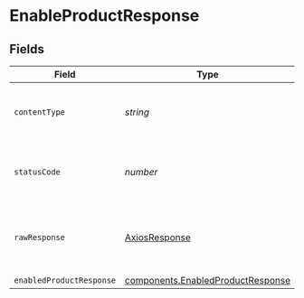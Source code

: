 # EnableProductResponse


## Fields

| Field                                                                                         | Type                                                                                          | Required                                                                                      | Description                                                                                   |
| --------------------------------------------------------------------------------------------- | --------------------------------------------------------------------------------------------- | --------------------------------------------------------------------------------------------- | --------------------------------------------------------------------------------------------- |
| `contentType`                                                                                 | *string*                                                                                      | :heavy_check_mark:                                                                            | HTTP response content type for this operation                                                 |
| `statusCode`                                                                                  | *number*                                                                                      | :heavy_check_mark:                                                                            | HTTP response status code for this operation                                                  |
| `rawResponse`                                                                                 | [AxiosResponse](https://axios-http.com/docs/res_schema)                                       | :heavy_check_mark:                                                                            | Raw HTTP response; suitable for custom response parsing                                       |
| `enabledProductResponse`                                                                      | [components.EnabledProductResponse](../../../sdk/models/components/enabledproductresponse.md) | :heavy_minus_sign:                                                                            | OK                                                                                            |
